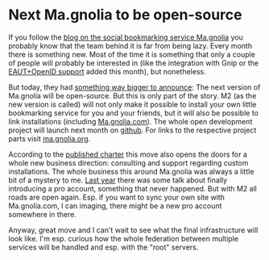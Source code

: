 # Next Ma.gnolia to be open-source

<img src="{uploads}/magnolia.png" alt="" class="left" />If you follow the [blog on the social bookmarking service Ma.gnolia](http://ma.gnolia.com/blog/) you probably know that the team behind it is far from being lazy. Every month there is something new. Most of the time it is something that only a couple of people will probably be interested in (like the integration with Gnip or the [EAUT+OpenID support](http://ma.gnolia.com/blog/2008/08/05/an-email-address-is-a-person-too) added this month), but nonetheless. 

But today, they had [something way bigger to announce](http://ma.gnolia.com/blog/2008/08/22/the-open-road-ahead): The next version of Ma.gnolia will be open-source. But this is only part of the story. M2 (as the new version is called) will not only make it possible to install your own little bookmarking service for you and your friends, but it will also be possible to link installations (including [Ma.gnolia.com](http://ma.gnolia.com)). The whole open development project will launch next month on [github](http://github.com/magnolia/magnolia/tree). For links to the respective project parts visit [ma.gnolia.org](http://ma.gnolia.org/).

According to the [published charter](http://ma.gnolia.org/docs/M2_Charter.pdf) this move also opens the doors for a whole new business direction: consulting and support regarding custom installations. The whole business this around Ma.gnolia was always a little bit of a mystery to me. [Last year](http://zerokspot.com/weblog/e/917/) there was some talk about finally introducing a pro account, something that never happened. But with M2 all roads are open again. Esp. if you want to sync your own site with Ma.gnolia.com, I can imaging, there might be a new pro account somewhere in there.

Anyway, great move and I can't wait to see what the final infrastructure will look like. I'm esp. curious how the whole federation between multiple services will be handled and esp. with the "root" servers.
